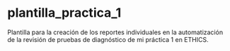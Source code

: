 # plantilla_practica_1
Plantilla para la creación de los reportes individuales en la automatización de la revisión de pruebas de diagnóstico de mi práctica 1 en ETHICS.
